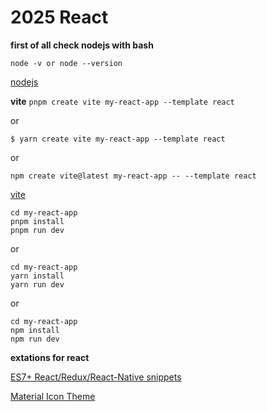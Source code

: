 # 2025 React

**first of all check nodejs with bash**

`node -v or node --version`

[nodejs](https://nodejs.org/en)

**vite**
`pnpm create vite my-react-app --template react` 

or 

`$ yarn create vite my-react-app --template react` 

or 

`npm create vite@latest my-react-app -- --template react`

[vite](https://vite.dev/guide/)

```
cd my-react-app
pnpm install
pnpm run dev
```
or
```
cd my-react-app
yarn install
yarn run dev
```
or
```
cd my-react-app
npm install
npm run dev
```

**extations for react**

[ES7+ React/Redux/React-Native snippets](https://marketplace.visualstudio.com/items?itemName=dsznajder.es7-react-js-snippets)

[Material Icon Theme](https://marketplace.visualstudio.com/items?itemName=PKief.material-icon-theme)
